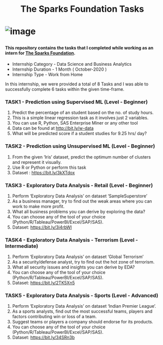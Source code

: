 <h1 align="center">The Sparks Foundation Tasks<h1>       
  
  
![image](https://user-images.githubusercontent.com/93142399/229810947-7acb32e5-8b1e-458a-9029-5a82f3073e3c.png)
  
#### This repository contains the tasks that I completed while working as an intern for [The Sparks Foundation](https://internship.thesparksfoundation.info/).
  
  - Internship Category - Data Science and Business Analytics
  - Internship Duration - 1 Month ( October-2020 )
  - Internship Type - Work from Home

 In this internship, we were provided a total of 8 Tasks and I was able to successfully complete 6 tasks within the given time-frame.
  
  
 ### TASK1 - Prediction using Supervised ML (Level - Beginner)
  
  1. Predict the percentage of an student based on the no. of study hours. 
  2. This is a simple linear regression task as it involves just 2 variables.
  3. You can use R, Python, SAS Enterprise Miner or any other tool 
  4. Data can be found at http://bit.ly/w-data
  5. What will be predicted score if a student studies for 9.25 hrs/ day? 

  
 ### TASK2 - Prediction using Unsupervised ML (Level - Beginner)
  
  1. From the given ‘Iris’ dataset, predict the optimum number of clusters 
and represent it visually. 
  2. Use R or Python or perform this task
  3. Dataset : https://bit.ly/3kXTdox

 ### TASK3 - Exploratory Data Analysis - Retail (Level - Beginner)
  
  1. Perform ‘Exploratory Data Analysis’ on dataset ‘SampleSuperstore’ 
  2. As a business manager, try to find out the weak areas where you can work to make more profit. 
  3. What all business problems you can derive by exploring the data? 
  4. You can choose any of the tool of your choice (Python/R/Tableau/PowerBI/Excel/SAP/SAS).
  5. Dataset: https://bit.ly/3i4rbWl
  
  
 ### TASK4 - Exploratory Data Analysis - Terrorism (Level - Intermediate)
  
  1. Perform ‘Exploratory Data Analysis’ on dataset ‘Global Terrorism’ 
  2. As a security/defense analyst, try to find out the hot zone of terrorism. 
  3. What all security issues and insights you can derive by EDA? 
  4. You can choose any of the tool of your choice (Python/R/Tableau/PowerBI/Excel/SAP/SAS).
  5. Dataset: https://bit.ly/2TK5Xn5
  
 ### TASK5 - Exploratory Data Analysis - Sports (Level - Advanced)
  1. Perform ‘Exploratory Data Analysis’ on dataset ‘Indian Premier League’.
  2. As a sports analysts, find out the most successful teams, players and factors contributing win or loss of a team. 
  3. Suggest teams or players a company should endorse for its products. 
  4. You can choose any of the tool of your choice (Python/R/Tableau/PowerBI/Excel/SAP/SAS).
  5. Dataset: https://bit.ly/34SRn3b
